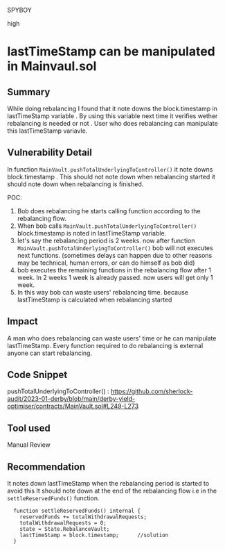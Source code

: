 SPYBOY

high

# lastTimeStamp can be manipulated in Mainvaul.sol

## Summary
While doing rebalancing I found that it note downs the block.timestamp in lastTimeStamp  variable .  By using this variable next time it verifies wether rebalancing is needed or not . User who does rebalancing can manipulate this lastTimeStamp variavle.


## Vulnerability Detail
In function `MainVault.pushTotalUnderlyingToController()` it note downs block.timestamp . This should not note down when rebalancing started it should note down when rebalancing is finished.

POC:
1) Bob does rebalancing he starts calling function according to the rebalancing flow.  
2) When bob calls `MainVault.pushTotalUnderlyingToController()` block.timestamp is noted in lastTimeStamp variable.
3) let's say the rebalancing period is 2 weeks. now after function `MainVault.pushTotalUnderlyingToController()` bob will not executes next functions.  (sometimes delays can happen due to other reasons may be technical, human errors, or can do himself as bob did)
4) bob executes the remaining functions in the rebalancing flow after 1 week.  In 2 weeks 1 week is already passed. now users will get only 1 week.  
5) In this way bob can waste users' rebalancing time.  because lastTimeStamp is calculated when rebalancing started 


## Impact
A man who does rebalancing can waste users' time or he can manipulate lastTimeStamp. Every function required to do rebalancing is external anyone can start rebalancing. 

## Code Snippet
pushTotalUnderlyingToController() : https://github.com/sherlock-audit/2023-01-derby/blob/main/derby-yield-optimiser/contracts/MainVault.sol#L249-L273
## Tool used

Manual Review

## Recommendation
It notes down lastTimeStamp when the rebalancing period is started to avoid this It should note down at the end of the rebalancing flow i.e in the `settleReservedFunds()` function. 

```solidity
  function settleReservedFunds() internal {
    reservedFunds += totalWithdrawalRequests;
    totalWithdrawalRequests = 0;
    state = State.RebalanceVault;
    lastTimeStamp = block.timestamp;      //solution
  }
```
